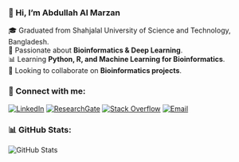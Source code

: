 ### 👋 Hi, I’m Abdullah Al Marzan  
🎓 Graduated from Shahjalal University of Science and Technology, Bangladesh.  
🧬 Passionate about **Bioinformatics & Deep Learning**.  
📊 Learning **Python, R, and Machine Learning for Bioinformatics**.  
🚀 Looking to collaborate on **Bioinformatics projects**.  

### 🔗 Connect with me:
[![LinkedIn](https://img.shields.io/badge/LinkedIn-Connect-blue?logo=linkedin)](https://www.linkedin.com/in/abdullah-al-marzan-896a43187/)
[![ResearchGate](https://img.shields.io/badge/ResearchGate-Profile-green?logo=researchgate)](https://www.researchgate.net/profile/Abdullah-Marzan)
[![Stack Overflow](https://img.shields.io/badge/StackOverflow-Profile-orange?logo=stackoverflow)](https://stackoverflow.com/users/16745549/abdullah-al-marzan)
[![Email](https://img.shields.io/badge/Email-Contact-red?logo=gmail)](mailto:marzansust16@gmail.com)

### 📊 GitHub Stats:
![GitHub Stats](https://github-readme-stats.vercel.app/api?username=Marzan1&show_icons=true&theme=radical)



<!---
Marzan1/Marzan1 is a ✨ special ✨ repository because its `README.md` (this file) appears on your GitHub profile.
You can click the Preview link to take a look at your changes.
--->
